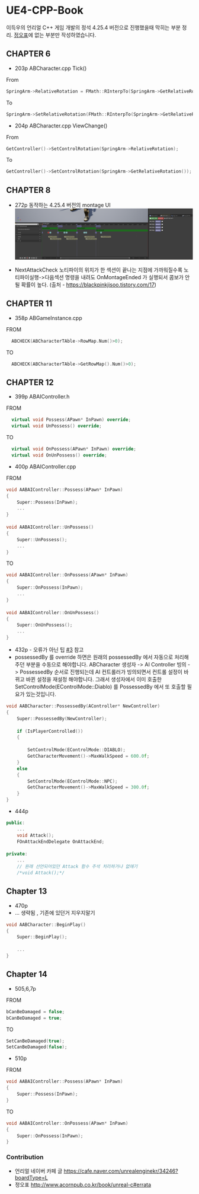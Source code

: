 # UE4-CPP-Book
이득우의 언리얼 C++ 게임 개발의 정석  4.25.4 버전으로 진행했을때 막히는 부분 정리. [정오표](http://www.acornpub.co.kr/book/unreal-c#errata)에 없는 부분만 작성하였습니다.  

## CHAPTER 6

-  203p ABCharacter.cpp Tick() 

From
```cpp
SpringArm->RelativeRotation = FMath::RInterpTo(SpringArm->GetRelativeRotation(), ArmRotationTo, DeltaTime, ArmRotationSpeed)
```
To
```cpp
SpringArm->SetRelativeRotation(FMath::RInterpTo(SpringArm->GetRelativeRotation(), ArmRotationTo, DeltaTime, ArmRotationSpeed));
```

- 204p ABCharacter.cpp ViewChange() 


From
```cpp
GetController()->SetControlRotation(SpringArm->RelativeRotation);
```
To
```cpp
GetController()->SetControlRotation(SpringArm->GetRelativeRotation());
```


## CHAPTER 8
- 272p 동작하는 4.25.4 버전의 montage UI 
![montage](/img/fixed.png)

- NextAttackCheck 노티파이의 위치가 한 섹션이 끝나는 지점에 가까워질수록 노티파이실행->다음섹션 명령을 내려도 OnMontageEnded 가 실행되서 콤보가 안될 확률이 높다. (출처 - https://blackpinkjisoo.tistory.com/17)


## CHAPTER 11
- 358p ABGameInstance.cpp

FROM
```cpp
  ABCHECK(ABCharacterTAble->RowMap.Num()>0);
```
TO
```cpp
  ABCHECK(ABCharacterTAble->GetRowMap().Num()>0);
```

## CHAPTER 12
- 399p ABAIController.h

FROM
```cpp
  virtual void Possess(APawn* InPawn) override;
  virtual void UnPossess() override;
```
TO
```cpp
  virtual void OnPossess(APawn* InPawn) override;
  virtual void OnUnPossess() override;
```

- 400p ABAIController.cpp

FROM
```cpp
void AABAIController::Possess(APawn* InPawn)
{
	Super::Possess(InPawn);
	...
}

void AABAIController::UnPossess()
{
	Super::UnPossess();
	...
}
```
TO
```cpp
void AABAIController::OnPossess(APawn* InPawn)
{
	Super::OnPossess(InPawn);
	...
}

void AABAIController::OnUnPossess()
{
	Super::OnUnPossess();
	...
}
```

- 432p - 오류가 아닌 팁 [#3](https://github.com/smarthug/UE4-CPP-Book/issues/3) 참고
- possessedBy 를 override 하면은 원래의 possessedBy 에서 자동으로 처리해주던 부분을 수동으로 해야합니다. 
ABCharacter 생성자 -> AI Controller 빙의 -> PossessedBy 순서로 진행되는데 
AI 컨트롤러가 빙의되면서 컨트롤 설정이 바뀌고 바뀐 설정을 재설정 해야합니다.
그래서 생성자에서 이미 호출한 SetControlMode(EControlMode::Diablo) 를 PossessedBy 에서 또 호출할 필요가 있는것입니다.
```cpp
void AABCharacter::PossessedBy(AController* NewController)
{
	Super::PossessedBy(NewController);

	if (IsPlayerControlled())
	{

		SetControlMode(EControlMode::DIABLO);
		GetCharacterMovement()->MaxWalkSpeed = 600.0f;
	}
	else
	{
		SetControlMode(EControlMode::NPC);
		GetCharacterMovement()->MaxWalkSpeed = 300.0f;
	}
}
```

- 444p
```cpp
public:
	...
	void Attack();
	FOnAttackEndDelegate OnAttackEnd;

private:
	...
	// 원래 선언되어있던 Attack 함수 주석 처리하거나 없애기
	/*void Attack();*/ 
```

## Chapter 13
- 470p 
- ... 생략됨 , 기존에 있던거 지우지말기
```cpp
void AABCharacter::BeginPlay()
{
	Super::BeginPlay();

	...
}
```

## Chapter 14

- 505,6,7p


FROM
```cpp
bCanBeDamaged = false;
bCanBeDamaged = true;
```
TO
```cpp
SetCanBeDamaged(true);
SetCanBeDamaged(false);

```


- 510p


FROM
```cpp
void AABAIController::Possess(APawn* InPawn)
{
	Super::Possess(InPawn);
}
```
TO
```cpp
void AABAIController::OnPossess(APawn* InPawn)
{
	Super::OnPossess(InPawn);
}

```

### Contribution
- 언리얼 네이버 카페 글 https://cafe.naver.com/unrealenginekr/34246?boardType=L
- 정오표 http://www.acornpub.co.kr/book/unreal-c#errata
